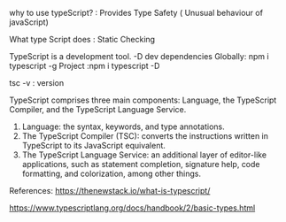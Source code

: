why to use typeScript? : Provides Type Safety ( Unusual behaviour of javaScript)

What type Script does : Static Checking

TypeScript is a development tool. -D dev dependencies 
Globally: npm i typescript -g
Project :npm i typescript -D

tsc -v : version

TypeScript comprises three main components: Language, the TypeScript Compiler, and the TypeScript Language Service.

1. Language: the syntax, keywords, and type annotations.
2. The TypeScript Compiler (TSC): converts the instructions written in TypeScript to its JavaScript equivalent.
3. The TypeScript Language Service: an additional layer of editor-like applications, such as statement completion, signature help, code formatting, and colorization, among other things.

References:
https://thenewstack.io/what-is-typescript/

https://www.typescriptlang.org/docs/handbook/2/basic-types.html